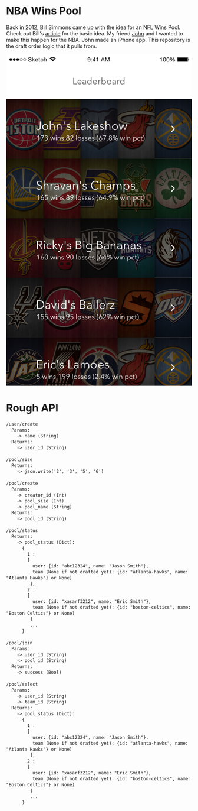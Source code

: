 # NBA Wins Pool
Back in 2012, Bill Simmons came up with the idea for an NFL Wins Pool. Check out Bill's [article](https://grantland.com/the-triangle/you-should-have-an-nfl-wins-pool/) for the basic idea. My friend [John](https://www.linkedin.com/in/john-jessen-8a2b601a/) and I wanted to make this happen for the NBA. John made an iPhone app. This repository is the draft order logic that it pulls from.

![Wins Pool Leaderboard](https://github.com/shrredd/nba-wins-pool/raw/master/nba_wins_pool/static/pool-leaderboard.png "Wins Pool Leaderboard")


# Rough API
```
/user/create
  Params:
    -> name (String)
  Returns:
    -> user_id (String)

/pool/size
  Returns:
    -> json.write('2', '3', '5', '6')

/pool/create
  Params:
    -> creator_id (Int)
    -> pool_size (Int)
    -> pool_name (String)
  Returns:
    -> pool_id (String)

/pool/status
  Returns:
    -> pool_status (Dict):
      {
        1 :
        [
          user: {id: "abc12324", name: "Jason Smith"},
          team (None if not drafted yet): {id: "atlanta-hawks", name: "Atlanta Hawks"} or None)
         ],
        2 :
        [
          user: {id: "xasarf3212", name: "Eric Smith"},
          team (None if not drafted yet): {id: "boston-celtics", name: "Boston Celtics"} or None)
         ]
         ...
      }

/pool/join
  Params:
    -> user_id (String)
    -> pool_id (String)
  Returns:
    -> success (Bool)

/pool/select
  Params:
    -> user_id (String)
    -> team_id (String)
  Returns:
    -> pool_status (Dict):
      {
        1 :
        [
          user: {id: "abc12324", name: "Jason Smith"},
          team (None if not drafted yet): {id: "atlanta-hawks", name: "Atlanta Hawks"} or None)
         ],
        2 :
        [
          user: {id: "xasarf3212", name: "Eric Smith"},
          team (None if not drafted yet): {id: "boston-celtics", name: "Boston Celtics"} or None)
         ]
         ...
      }

```
